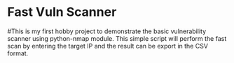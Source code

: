 # Fast Vuln Scanner

#This is my first hobby project to demonstrate the basic vulnerability scanner using python-nmap module. This simple script will perform the fast scan by entering the target IP and the result can be export in the CSV format.

